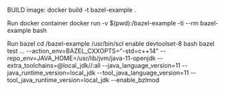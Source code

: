 BUILD image:
docker build -t bazel-example .

Run docker container
docker run -v $(pwd):/bazel-example -ti --rm bazel-example bash

Run bazel
cd /bazel-example
/usr/bin/scl enable devtoolset-8 bash
bazel test ... --action_env=BAZEL_CXXOPTS="-std=c++14" --repo_env=JAVA_HOME=/usr/lib/jvm/java-11-openjdk --extra_toolchains=@local_jdk//:all --java_language_version=11 --java_runtime_version=local_jdk --tool_java_language_version=11 --tool_java_runtime_version=local_jdk --enable_bzlmod

